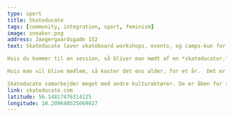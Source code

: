 ```yaml
---
type: sport
title: Skateducate
tags: [community, integration, sport, feminism]
image: sneaker.png
address: Jaegergaardsgade 152
text: Skateducate laver skateboard workshops, events, og camps-kun for piger og non-binære. Her bruges skateboarding som et læringsværktøj. Målet er at skabe et fællesskab, hvor medlemmer kan føle sig trygge. Skateducates værdier er socialt fællesskab, vedholdenhed og det at turde at fejle-også foran andre.

Hvis du kommer til en session, så bliver man mødt af en *skateducator,* som sier god dag, og hjælper dig i gang. Udstyr man kan låne gratis, inkl. sikkerhedsudstyr. Du skal bare komme med dig selv, og nogen flade sko. Du kan komme en gang, eller 20 gange, uden at betale for noge. Man bliver sat sammen med nogen i samme skills. 

Hvis man vil blive medlem, så koster det ens alder, for et år.  Det er ~40 medlemmer, med en hoved "crew" gruppe på ca. 20.

Skateducate samarbejder meget med andre kulturaktører. De er åben for samarbejder, for eks. workshops eller skate sessions til festivaler, etc., om mer en bare skating 
link: skateducate.com
latitude: 56.14817476314125
longitude: 10.209640525669027
---
```

